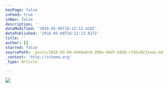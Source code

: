 ```yaml
---
hasPage: false
inFeed: true
inNav: false
description: ''
dateModified: '2016-05-08T16:12:12.428Z'
datePublished: '2016-05-08T16:12:13.827Z'
title: ''
author: []
starred: false
sourcePath: _posts/2016-05-08-dd46e8c0-290a-46d7-b83b-c7d5a9232aee.md
_context: 'http://schema.org'
_type: Article

---
```

![](https://the-grid-user-content.s3-us-west-2.amazonaws.com/638bc028-2d8a-4f6f-9faa-62b09b3d4b25.jpg)